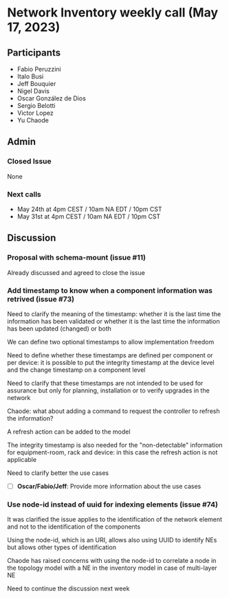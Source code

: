 # Network Inventory weekly call (May 17, 2023)

## Participants

- Fabio Peruzzini
- Italo Busi
- Jeff Bouquier
- Nigel Davis
- Oscar González de Dios
- Sergio Belotti
- Victor Lopez
- Yu Chaode

## Admin

### Closed Issue

None

### Next calls

- May 24th at 4pm CEST / 10am NA EDT / 10pm CST
- May 31st at 4pm CEST / 10am NA EDT / 10pm CST

## Discussion

### Proposal with schema-mount (issue #11)

Already discussed and agreed to close the issue

### Add timestamp to know when a component information was retrived (issue #73)

Need to clarify the meaning of the timestamp: whether it is the last time the information has been validated or whether it is the last time the information has been updated (changed) or both

We can define two optional timestamps to allow implementation freedom

Need to define whether these timestamps are defined per component or per device: it is possible to put the integrity timestamp at the device level and the change timestamp on a component level

Need to clarify that these timestamps are not intended to be used for assurance but only for planning, installation or to verify upgrades in the network

Chaode: what about adding a command to request the controller to refresh the information?

A refresh action can be added to the model

The integrity timestamp is also needed for the "non-detectable" information for equipment-room, rack and device: in this case the refresh action is not applicable

Need to clarify better the use cases

- [ ] **Oscar/Fabio/Jeff**: Provide more information about the use cases

### Use node-id instead of uuid for indexing elements (issue #74)

It was clarified the issue applies to the identification of the network element and not to the identification of the components

Using the node-id, which is an URI, allows also using UUID to identify NEs but allows other types of identification

Chaode has raised concerns with using the node-id to correlate a node in the topology model with a NE in the inventory model in case of multi-layer NE

Need to continue the discussion next week
